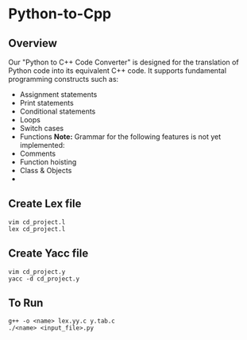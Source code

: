 # Python-to-Cpp
## Overview
Our "Python to C++ Code Converter" is designed for the translation of Python code into its equivalent C++ code. It supports fundamental programming constructs such as:
- Assignment statements
- Print statements
- Conditional statements
- Loops
- Switch cases
- Functions
**Note:** Grammar for the following features is not yet implemented:
- Comments
- Function hoisting
- Class & Objects
- 
## Create Lex file
```
vim cd_project.l
lex cd_project.l
```
## Create Yacc file
```
vim cd_project.y
yacc -d cd_project.y
```
## To Run
```
g++ -o <name> lex.yy.c y.tab.c
./<name> <input_file>.py
```
